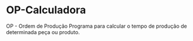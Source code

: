 # OP-Calculadora
 OP - Ordem de Produção
 Programa para calcular o tempo de produção de determinada peça ou produto.
